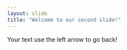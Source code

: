 ```yaml
--- 
layout: slide
title: "Welcome to our second slide!"
---
```

Your text
use the left arrow to go back!
